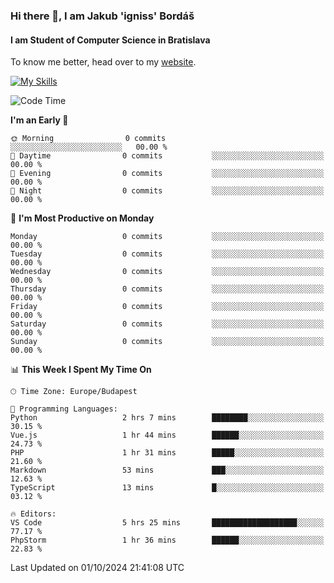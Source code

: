 ### Hi there 👋, I am Jakub 'igniss' Bordáš

#### I am Student of Computer Science in Bratislava
To know me better, head over to my [website](https://bordas.sk).

[![My Skills](https://skillicons.dev/icons?i=js,html,css,figma,svelte,java,kotlin,python,postgresql,typescript,nest,nodejs)](https://bordas.sk)


<!--START_SECTION:waka-->
![Code Time](http://img.shields.io/badge/Code%20Time-1%2C534%20hrs%2052%20mins-blue)

**I'm an Early 🐤** 

```text
🌞 Morning                0 commits           ░░░░░░░░░░░░░░░░░░░░░░░░░   00.00 % 
🌆 Daytime                0 commits           ░░░░░░░░░░░░░░░░░░░░░░░░░   00.00 % 
🌃 Evening                0 commits           ░░░░░░░░░░░░░░░░░░░░░░░░░   00.00 % 
🌙 Night                  0 commits           ░░░░░░░░░░░░░░░░░░░░░░░░░   00.00 % 
```
📅 **I'm Most Productive on Monday** 

```text
Monday                   0 commits           ░░░░░░░░░░░░░░░░░░░░░░░░░   00.00 % 
Tuesday                  0 commits           ░░░░░░░░░░░░░░░░░░░░░░░░░   00.00 % 
Wednesday                0 commits           ░░░░░░░░░░░░░░░░░░░░░░░░░   00.00 % 
Thursday                 0 commits           ░░░░░░░░░░░░░░░░░░░░░░░░░   00.00 % 
Friday                   0 commits           ░░░░░░░░░░░░░░░░░░░░░░░░░   00.00 % 
Saturday                 0 commits           ░░░░░░░░░░░░░░░░░░░░░░░░░   00.00 % 
Sunday                   0 commits           ░░░░░░░░░░░░░░░░░░░░░░░░░   00.00 % 
```


📊 **This Week I Spent My Time On** 

```text
🕑︎ Time Zone: Europe/Budapest

💬 Programming Languages: 
Python                   2 hrs 7 mins        ████████░░░░░░░░░░░░░░░░░   30.15 % 
Vue.js                   1 hr 44 mins        ██████░░░░░░░░░░░░░░░░░░░   24.73 % 
PHP                      1 hr 31 mins        █████░░░░░░░░░░░░░░░░░░░░   21.60 % 
Markdown                 53 mins             ███░░░░░░░░░░░░░░░░░░░░░░   12.63 % 
TypeScript               13 mins             █░░░░░░░░░░░░░░░░░░░░░░░░   03.12 % 

🔥 Editors: 
VS Code                  5 hrs 25 mins       ███████████████████░░░░░░   77.17 % 
PhpStorm                 1 hr 36 mins        ██████░░░░░░░░░░░░░░░░░░░   22.83 % 
```


 Last Updated on 01/10/2024 21:41:08 UTC
<!--END_SECTION:waka-->
